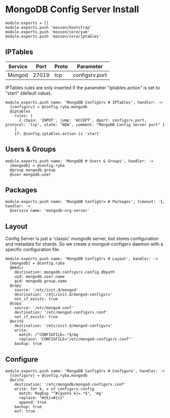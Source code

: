 
# MongoDB Config Server Install

    module.exports = []
    module.exports.push 'masson/bootstrap'
    module.exports.push 'masson/core/yum'
    module.exports.push 'masson/core/iptables'

## IPTables

| Service       | Port  | Proto | Parameter       |
|---------------|-------|-------|-----------------|
| Mongod        | 27019 |  tcp  |  configsrv.port |

IPTables rules are only inserted if the parameter "iptables.action" is set to
"start" (default value).

    module.exports.push name: 'MongoDB ConfigSrv # IPTables', handler: ->
      {configsrv} = @config.ryba.mongodb
      @iptables
        rules: [
          { chain: 'INPUT', jump: 'ACCEPT', dport: configsrv.port, protocol: 'tcp', state: 'NEW', comment: "MongoDB Config Server port" }
        ]
        if: @config.iptables.action is 'start'

## Users & Groups

    module.exports.push name: 'MongoDB # Users & Groups', handler: ->
      {mongodb} = @config.ryba
      @group mongodb.group
      @user mongodb.user

## Packages

    module.exports.push name: 'MongoDB ConfigSrv # Packages', timeout: -1, handler: ->
      @service name: 'mongodb-org-server'

## Layout

Config Server is just a 'classic' mongodb server, but stores configuration and 
metadata for shards.
So we create a mongod-configsrv daemon with a specific configuration file.

    module.exports.push name: 'MongoDB ConfigSrv # Layout', handler: ->
      {mongodb} = @config.ryba
      @mkdir
        destination: mongodb.configsrv.config.dbpath
        uid: mongodb.user.name
        gid: mongodb.group.name
      @copy
        source: '/etc/init.d/mongod'
        destination: '/etc/init.d/mongod-configsrv'
        not_if_exists: true
      @copy
        source: '/etc/mongod.conf'
        destination: '/etc/mongod-configsrv.conf'
        not_if_exists: true
      @write
        destination: '/etc/init.d/mongod-configsrv'
        write:
          match: /^CONFIGFILE=.*$/mg
          replace: 'CONFIGFILE="/etc/mongod-configsrv.conf"'
        backup: true

## Configure

    module.exports.push name: 'MongoDB ConfigSrv # Configure', handler: ->
      {configsrv} = @config.ryba.mongodb
      @write
        destination: '/etc/mongodb/mongod-configsrv.conf'
        write: for k, v of configsrv.config
          match: RegExp "^#{quote k}=.*$", 'mg'
          replace: "#{k}=#{v}"
          append: true
        backup: true
        eof: true
